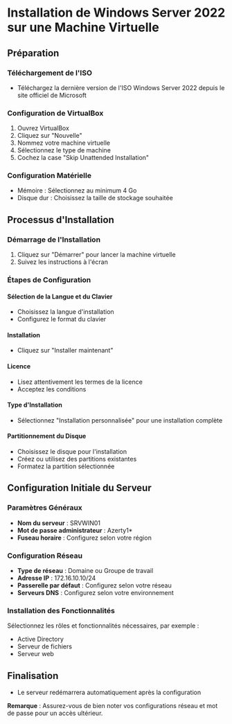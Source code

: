 # Installation de Windows Server 2022 sur une Machine Virtuelle

## Préparation

### Téléchargement de l'ISO
- Téléchargez la dernière version de l'ISO Windows Server 2022 depuis le site officiel de Microsoft

### Configuration de VirtualBox
1. Ouvrez VirtualBox
2. Cliquez sur "Nouvelle"
3. Nommez votre machine virtuelle
4. Sélectionnez le type de machine
5. Cochez la case "Skip Unattended Installation"

### Configuration Matérielle
- Mémoire : Sélectionnez au minimum 4 Go
- Disque dur : Choisissez la taille de stockage souhaitée

## Processus d'Installation

### Démarrage de l'Installation
1. Cliquez sur "Démarrer" pour lancer la machine virtuelle
2. Suivez les instructions à l'écran

### Étapes de Configuration

#### Sélection de la Langue et du Clavier
- Choisissez la langue d'installation
- Configurez le format du clavier

#### Installation
- Cliquez sur "Installer maintenant"

#### Licence
- Lisez attentivement les termes de la licence
- Acceptez les conditions

#### Type d'Installation
- Sélectionnez "Installation personnalisée" pour une installation complète

#### Partitionnement du Disque
- Choisissez le disque pour l'installation
- Créez ou utilisez des partitions existantes
- Formatez la partition sélectionnée

## Configuration Initiale du Serveur

### Paramètres Généraux
- **Nom du serveur** : SRVWIN01
- **Mot de passe administrateur** : Azerty1*
- **Fuseau horaire** : Configurez selon votre région

### Configuration Réseau
- **Type de réseau** : Domaine ou Groupe de travail
- **Adresse IP** : 172.16.10.10/24
- **Passerelle par défaut** : Configurez selon votre réseau
- **Serveurs DNS** : Configurez selon votre environnement

### Installation des Fonctionnalités
Sélectionnez les rôles et fonctionnalités nécessaires, par exemple :
- Active Directory
- Serveur de fichiers
- Serveur web

## Finalisation
- Le serveur redémarrera automatiquement après la configuration

**Remarque** : Assurez-vous de bien noter vos configurations réseau et mot de passe pour un accès ultérieur.
